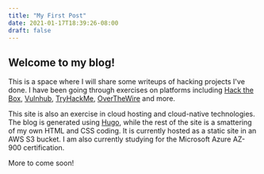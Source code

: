 ```yaml
---
title: "My First Post"
date: 2021-01-17T18:39:26-08:00
draft: false
---
```


## Welcome to my blog!

This is a space where I will share some writeups of hacking projects I've done. I have been going through exercises on platforms including [Hack the Box](https://hackthebox.eu), [Vulnhub](https://vulnhub.com), [TryHackMe](https://tryhackme.com), [OverTheWire](https://overthewire.org) and more.

This site is also an exercise in cloud hosting and cloud-native technologies. The blog is generated using [Hugo](https://gohugo.io), while the rest of the site is a smattering of my own HTML and CSS coding. It is currently hosted as a static site in an AWS S3 bucket. I am also currently studying for the Microsoft Azure AZ-900 certification.

More to come soon!
